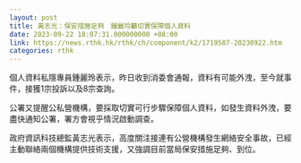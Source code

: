 ```yaml
---
layout: post
title: 黃志光：保安措施足夠　鍾麗玲籲切實保障個人資料
date: 2023-09-22 18:07:31.000000000 +08:00
link: https://news.rthk.hk/rthk/ch/component/k2/1719587-20230922.htm
categories: rthk
---
```


個人資料私隱專員鍾麗玲表示，昨日收到消委會通報，資料有可能外洩，至今就事件，接獲1宗投訴以及8宗查詢。

公署又提醒公私營機構，要採取切實可行步驟保障個人資料，如發生資料外洩，要盡快通知公署，署方會視乎情況啟動調查。

政府資訊科技總監黃志光表示，高度關注接連有公營機構發生網絡安全事故，已經主動聯絡兩個機構提供技術支援，又強調目前當局保安措施足夠、到位。
